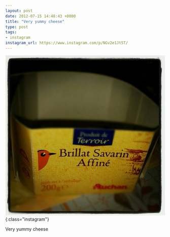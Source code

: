 ```yaml
---
layout: post
date: 2012-07-15 14:48:43 +0000
title: "Very yummy cheese"
type: post
tags:
- instagram
instagram_url: https://www.instagram.com/p/NGv2e1Jt5T/
---
```


![Instagram - NGv2e1Jt5T](/assets/NGv2e1Jt5T.jpg){:class="instagram"}

Very yummy cheese
